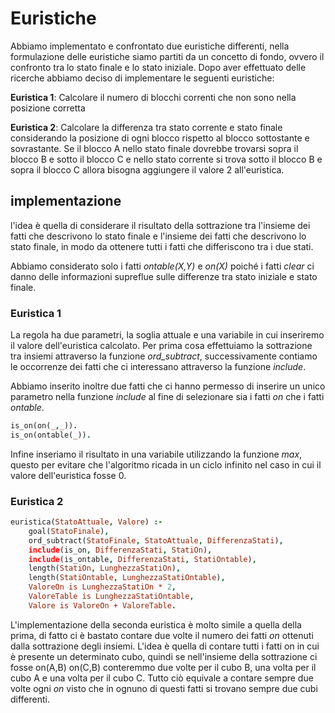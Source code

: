 # Euristiche 

Abbiamo implementato e confrontato due euristiche differenti, nella formulazione delle euristiche siamo partiti da un concetto di fondo, ovvero il confronto  tra lo stato finale e lo stato iniziale.
Dopo aver effettuato delle ricerche abbiamo deciso di implementare le seguenti euristiche:

**Euristica 1**: Calcolare il numero di blocchi correnti che non sono nella posizione corretta

**Euristica 2**: Calcolare la differenza  tra stato corrente e stato finale considerando la posizione di ogni blocco rispetto al blocco sottostante e sovrastante. Se il blocco A nello stato finale dovrebbe trovarsi sopra il blocco B e sotto il blocco C  e nello stato corrente si  trova sotto il blocco B e sopra il blocco C allora bisogna aggiungere il valore 2 all'euristica. 

## implementazione

l'idea è quella di considerare il risultato della sottrazione tra l'insieme dei fatti che descrivono lo stato finale e l'insieme dei fatti che descrivono lo stato finale, in modo da ottenere tutti i fatti che differiscono tra i due stati.

Abbiamo considerato solo i fatti *ontable(X,Y)* e *on(X)*
poiché i fatti *clear* ci danno delle informazioni supreflue sulle differenze tra stato iniziale e stato finale. 

### Euristica 1 
La regola ha due parametri, la soglia attuale e una variabile in cui inseriremo il valore dell'euristica calcolato. Per prima cosa effettuiamo la sottrazione tra insiemi attraverso la funzione *ord_subtract*,  successivamente contiamo le occorrenze dei fatti che ci interessano attraverso la funzione *include*.

Abbiamo inserito inoltre due fatti che ci hanno permesso di inserire un unico parametro nella funzione *include* al fine di selezionare sia i fatti *on* che  i fatti *ontable*.

```prolog 
is_on(on(_,_)).
is_on(ontable(_)).
```

Infine inseriamo il risultato in una variabile utilizzando la funzione *max*, questo per evitare che l'algoritmo ricada in un ciclo infinito nel caso in cui il valore dell'euristica fosse 0.

### Euristica 2 

```prolog 
euristica(StatoAttuale, Valore) :-
    goal(StatoFinale),
    ord_subtract(StatoFinale, StatoAttuale, DifferenzaStati),
    include(is_on, DifferenzaStati, StatiOn),
    include(is_ontable, DifferenzaStati, StatiOntable),
    length(StatiOn, LunghezzaStatiOn),
    length(StatiOntable, LunghezzaStatiOntable),
    ValoreOn is LunghezzaStatiOn * 2,
    ValoreTable is LunghezzaStatiOntable,
    Valore is ValoreOn + ValoreTable.
```
L'implementazione della seconda euristica è molto simile a quella della prima, di fatto ci è bastato contare due volte il numero dei fatti *on* ottenuti dalla sottrazione degli insiemi.
L'idea è quella di contare tutti  i fatti on in cui è presente un determinato cubo, quindi se nell'insieme della sottrazione ci fosse on(A,B) on(C,B) conteremmo due volte per il cubo B, una volta per il cubo A e una volta per il cubo C.
Tutto ciò equivale a contare sempre due volte ogni *on* visto che in ognuno di questi fatti si trovano sempre due cubi differenti. 


